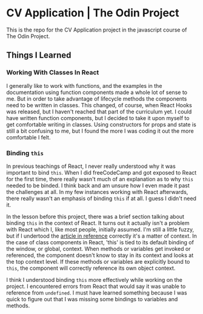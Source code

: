 # CV Application | The Odin Project

This is the repo for the CV Application project in the javascript course of The Odin Project.

## Things I Learned

### Working With Classes In React

I generally like to work with functions, and the examples in the documentation using function components made a whole lot of sense to me.  But in order to take advantage of lifecycle methods the components need to be written in classes.  This changed, of course, when React Hooks was released, but I haven't reached that part of the curriculum yet.  I could have written function components, but I decided to take it upon myself to get comfortable writing in classes.  Using constructors for props and state is still a bit confusing to me, but I found the more I was coding it out the more comfortable I felt.

### Binding `this`

In previous teachings of React, I never really understood why it was important to bind `this`.  When I did freeCodeCamp and got exposed to React for the first time, there really wasn't much of an explanation as to why `this` needed to be binded.  I think back and am unsure how I even made it past the challenges at all.  In my few instances working with React afterwards, there really wasn't an emphasis of binding `this` if at all.  I guess I didn't need it.

In the lesson before this project, there was a brief section talking about binding `this` in the context of React.  It turns out it actually isn't a problem with React which I, like most people, initially assumed.  I'm still a little fuzzy, but if I undertood the [article in reference](https://www.freecodecamp.org/news/this-is-why-we-need-to-bind-event-handlers-in-class-components-in-react-f7ea1a6f93eb/) correctly it's a matter of context.  In the case of class components in React, 'this' is tied to its default binding of the window, or global, context.  When methods or variables get invoked or referenced, the component doesn't know to stay in its context and looks at the top context level.  If these methods or variables are explicitly bound to `this`, the component will correctly reference its own object context.

I think I understood binding `this` more effectively while working on the project.  I encountered errors from React that would say it was unable to reference from `undefined`.  I must have learned something because I was quick to figure out that I was missing some bindings to variables and methods.

